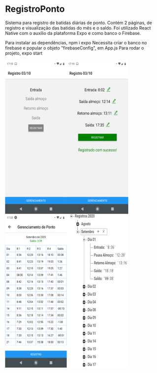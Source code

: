 # RegistroPonto

Sistema para registro de batidas diárias de ponto. Contém 2 páginas, de registro e visualização das batidas do mês e o saldo.
Foi utilizado React Native com o auxílio da plataforma Expo e como banco o Firebase.

Para instalar as dependências, npm i expo
Necessita criar o banco no firebase e popular o objeto "firebaseConfig", em App.js
Para rodar o projeto, expo start

<img align="left" width="200" height="500" src="https://github.com/KleberPPF/RegistroPonto/blob/master/assets/print_registro1.png">
<img align="left" width="200" height="500" src="https://github.com/KleberPPF/RegistroPonto/blob/master/assets/print_registro2.png">
<img align="left" width="200" height="500" src="https://github.com/KleberPPF/RegistroPonto/blob/master/assets/print_gerenciamento.png">
<img align="left" width="200" height="500" src="https://github.com/KleberPPF/RegistroPonto/blob/master/assets/print_banco.PNG">
